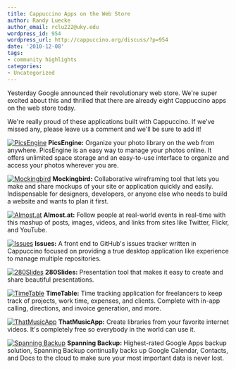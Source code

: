```yaml
---
title: Cappuccino Apps on the Web Store
author: Randy Luecke
author_email: rclu222@uky.edu
wordpress_id: 954
wordpress_url: http://cappuccino.org/discuss/?p=954
date: '2010-12-08'
tags:
- community highlights
categories:
- Uncategorized
---
```


Yesterday Google announced their revolutionary web store. We're super excited about this and thrilled that there are already eight Cappuccino apps on the web store today.

We're really proud of these applications built with Cappuccino.
If we've missed any, please leave us a comment and we'll be sure to add it!

[![PicsEngine](/img/cpo-uploads/2010/12/1001.png)](https://chrome.google.com/webstore/detail/hmodoamaicogedjmnjieephhfleigccf)
**PicsEngine:** Organize your photo library on the web from anywhere.
PicsEngine is an easy way to manage your photos online. It offers unlimited space storage and an easy-to-use interface to organize and access your photos wherever you are.


[![Mockingbird](/img/cpo-uploads/2010/12/2001.png)](https://chrome.google.com/webstore/detail/mglnbanmebacbohplmcogiompoijbhnm)
**Mockingbird:** Collaborative wireframing tool that lets you make and share mockups of your site or application quickly and easily. Indispensable for designers, developers, or anyone else who needs to build a website and wants to plan it first.


[![Almost.at](/img/cpo-uploads/2010/12/1.png)](https://chrome.google.com/webstore/detail/hikfjcajdelbliidopckbinaojfckdmd)
**Almost.at:** Follow people at real-world events in real-time with this mashup of posts, images, videos, and links from sites like Twitter, Flickr, and YouTube.


[![Issues](/img/cpo-uploads/2010/12/1-2.png)](https://chrome.google.com/webstore/detail/oaianekphgmiibhdffnoimngeolnailp)
**Issues:** A front end to GitHub's issues tracker written in Cappuccino focused on providing a true desktop application like experience to manage multiple repositories.


[![280Slides](/img/cpo-uploads/2010/12/2.png)](https://chrome.google.com/webstore/detail/jfgfmoonhalhgbpeoffnehkedjhgoeno)
**280Slides:** Presentation tool that makes it easy to create and share beautiful presentations.


[![TimeTable](/img/cpo-uploads/2010/12/1-1.png)](https://chrome.google.com/webstore/detail/pccoboeeilnmlpkobpnkmbphfmcmcahe)
**TimeTable:** Time tracking application for freelancers to keep track of projects, work time, expenses, and clients. Complete with in-app calling, directions, and invoice generation, and more.


[![ThatMusicApp](/img/cpo-uploads/2010/12/1-3.png)](https://chrome.google.com/webstore/detail/ckcigpkibflpneekkpeoeikiddopklbg)
**ThatMusicApp:** Create libraries from your favorite internet videos. It's completely free so everybody in the world can use it.


[![Spanning Backup](/img/cpo-uploads/2010/12/13001.png)](https://chrome.google.com/webstore/detail/gbogokblcdfahcieocignhkkmknkfjpn)
**Spanning Backup:** Highest-rated Google Apps backup solution, Spanning Backup continually backs up Google Calendar, Contacts, and Docs to the cloud to make sure your most important data is never lost.






